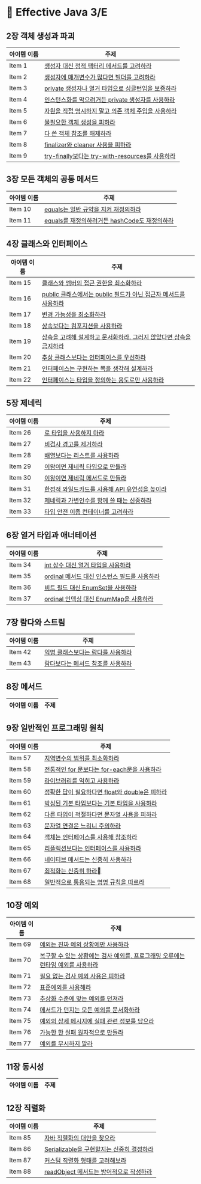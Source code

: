 # 📒 Effective Java 3/E

## 2장 객체 생성과 파괴

| 아이템 이름 | 주제 |
|--------|--------|
| Item 1 | [생성자 대신 정적 팩터리 메서드를 고려하라](https://github.com/NoSubject-Study/effective-java-study/blob/main/2%EC%9E%A5%20%EA%B0%9D%EC%B2%B4%20%EC%83%9D%EC%84%B1%EA%B3%BC%20%ED%8C%8C%EA%B4%B4%20(Object%20creation%20and%20destruction)/%5Bitem1%5D%EC%83%9D%EC%84%B1%EC%9E%90%20%EB%8C%80%EC%8B%A0%20%EC%A0%95%EC%A0%81%20%ED%8C%A9%ED%84%B0%EB%A6%AC%20%EB%A9%94%EC%84%9C%EB%93%9C%EB%A5%BC%20%EA%B3%A0%EB%A0%A4%ED%95%98%EB%9D%BC.md) |
| Item 2 | [생성자에 매개변수가 많다면 빌더를 고려하라](https://github.com/NoSubject-Study/effective-java-study/blob/main/2%EC%9E%A5%20%EA%B0%9D%EC%B2%B4%20%EC%83%9D%EC%84%B1%EA%B3%BC%20%ED%8C%8C%EA%B4%B4%20(Object%20creation%20and%20destruction)/%5Bitem2%5D%EC%83%9D%EC%84%B1%EC%9E%90%EC%97%90%20%EB%A7%A4%EA%B0%9C%EB%B3%80%EC%88%98%EA%B0%80%20%EB%A7%8E%EB%8B%A4%EB%A9%B4%20%EB%B9%8C%EB%8D%94%EB%A5%BC%20%EA%B3%A0%EB%A0%A4%ED%95%98%EB%9D%BC.md) |
| Item 3 | [private 생성자나 열거 타입으로 싱글턴임을 보증하라](https://github.com/NoSubject-Study/effective-java-study/blob/main/2%EC%9E%A5%20%EA%B0%9D%EC%B2%B4%20%EC%83%9D%EC%84%B1%EA%B3%BC%20%ED%8C%8C%EA%B4%B4%20(Object%20creation%20and%20destruction)/%5Bitem3%5Dprivate%20%EC%83%9D%EC%84%B1%EC%9E%90%EB%82%98%20%EC%97%B4%EA%B1%B0%20%ED%83%80%EC%9E%85%EC%9C%BC%EB%A1%9C%20%EC%8B%B1%EA%B8%80%ED%84%B4%EC%9E%84%EC%9D%84%20%EB%B3%B4%EC%A6%9D%ED%95%98%EB%9D%BC.md) |
| Item 4 | [인스턴스화를 막으려거든 private 생성자를 사용하라](https://github.com/NoSubject-Study/effective-java-study/blob/main/2%EC%9E%A5%20%EA%B0%9D%EC%B2%B4%20%EC%83%9D%EC%84%B1%EA%B3%BC%20%ED%8C%8C%EA%B4%B4%20(Object%20creation%20and%20destruction)/%5Bitem4%5D%EC%9D%B8%EC%8A%A4%ED%84%B4%EC%8A%A4%ED%99%94%EB%A5%BC%20%EB%A7%89%EC%9C%BC%EB%A0%A4%EA%B1%B0%EB%93%A0%20private%20%EC%83%9D%EC%84%B1%EC%9E%90%EB%A5%BC%20%EC%82%AC%EC%9A%A9%ED%95%98%EB%9D%BC.md) |
| Item 5 | [자원을 직접 명시하지 말고 의존 객체 주입을 사용하라](https://github.com/NoSubject-Study/effective-java-study/blob/main/2%EC%9E%A5%20%EA%B0%9D%EC%B2%B4%20%EC%83%9D%EC%84%B1%EA%B3%BC%20%ED%8C%8C%EA%B4%B4%20(Object%20creation%20and%20destruction)/%5Bitem5%5D%EC%9E%90%EC%9B%90%EC%9D%84%20%EC%A7%81%EC%A0%91%20%EB%AA%85%EC%8B%9C%ED%95%98%EC%A7%80%20%EB%A7%90%EA%B3%A0%20%EC%9D%98%EC%A1%B4%20%EA%B0%9D%EC%B2%B4%20%EC%A3%BC%EC%9E%85%EC%9D%84%20%EC%82%AC%EC%9A%A9%ED%95%98%EB%9D%BC.md) |
| Item 6 | [불필요한 객체 생성을 피하라](https://github.com/NoSubject-Study/effective-java-study/blob/main/2%EC%9E%A5%20%EA%B0%9D%EC%B2%B4%20%EC%83%9D%EC%84%B1%EA%B3%BC%20%ED%8C%8C%EA%B4%B4%20(Object%20creation%20and%20destruction)/%5Bitem6%5D%EB%B6%88%ED%95%84%EC%9A%94%ED%95%9C%20%EA%B0%9D%EC%B2%B4%20%EC%83%9D%EC%84%B1%EC%9D%84%20%ED%94%BC%ED%95%98%EB%9D%BC.md) |
| Item 7 | [다 쓴 객체 참조를 해제하라](https://github.com/NoSubject-Study/effective-java-study/blob/main/2%EC%9E%A5%20%EA%B0%9D%EC%B2%B4%20%EC%83%9D%EC%84%B1%EA%B3%BC%20%ED%8C%8C%EA%B4%B4%20(Object%20creation%20and%20destruction)/%5Bitem7%5D%EB%8B%A4%20%EC%93%B4%20%EA%B0%9D%EC%B2%B4%20%EC%B0%B8%EC%A1%B0%EB%A5%BC%20%ED%95%B4%EC%A0%9C%ED%95%98%EB%9D%BC.md) |
| Item 8 | [finalizer와 cleaner 사용을 피하라](https://github.com/NoSubject-Study/effective-java-study/blob/main/2%EC%9E%A5%20%EA%B0%9D%EC%B2%B4%20%EC%83%9D%EC%84%B1%EA%B3%BC%20%ED%8C%8C%EA%B4%B4%20(Object%20creation%20and%20destruction)/%5Bitem8%5Dfinalizer%EC%99%80%20cleaner%20%EC%82%AC%EC%9A%A9%EC%9D%84%20%ED%94%BC%ED%95%98%EB%9D%BC.md) |
| Item 9 | [try-finally보다는 try-with-resources를 사용하라](https://github.com/NoSubject-Study/effective-java-study/blob/main/2%EC%9E%A5%20%EA%B0%9D%EC%B2%B4%20%EC%83%9D%EC%84%B1%EA%B3%BC%20%ED%8C%8C%EA%B4%B4%20(Object%20creation%20and%20destruction)/%5Bitem9%5Dtry-finally%EB%B3%B4%EB%8B%A4%EB%8A%94%20try-with-resources%EB%A5%BC%20%EC%82%AC%EC%9A%A9%ED%95%98%EB%9D%BC.md) |

## 3장 모든 객체의 공통 메서드

| 아이템 이름 | 주제 |
|--------|--------|
| Item 10 | [equals는 일반 규약을 지켜 재정의하라](https://github.com/NoSubject-Study/effective-java-study/blob/main/3%EC%9E%A5%20%EB%AA%A8%EB%93%A0%20%EA%B0%9D%EC%B2%B4%EC%9D%98%20%EA%B3%B5%ED%86%B5%20%EB%A9%94%EC%84%9C%EB%93%9C(Methods%20Common%20to%20All%20Objects.)/%5Bitem10%5Dequals%EB%8A%94%20%EC%9D%BC%EB%B0%98%20%EA%B7%9C%EC%95%BD%EC%9D%84%20%EC%A7%80%EC%BC%9C%20%EC%9E%AC%EC%A0%95%EC%9D%98%ED%95%98%EB%9D%BC.md) |
| Item 11 | [equals를 재정의하려거든 hashCode도 재정의하라](https://github.com/NoSubject-Study/effective-java-study/blob/main/3%EC%9E%A5%20%EB%AA%A8%EB%93%A0%20%EA%B0%9D%EC%B2%B4%EC%9D%98%20%EA%B3%B5%ED%86%B5%20%EB%A9%94%EC%84%9C%EB%93%9C(Methods%20Common%20to%20All%20Objects.)/%5Bitem11%5Dequals%EB%A5%BC%20%EC%9E%AC%EC%A0%95%EC%9D%98%ED%95%98%EB%A0%A4%EA%B1%B0%EB%93%A0%20hashCode%EB%8F%84%20%EC%9E%AC%EC%A0%95%EC%9D%98%ED%95%98%EB%9D%BC.md) |

## 4장 클래스와 인터페이스

| 아이템 이름 | 주제 |
|--------|--------|
| Item 15 | [클래스와 멤버의 접근 권한을 최소화하라](https://github.com/NoSubject-Study/effective-java-study/blob/main/4%EC%9E%A5%20%ED%81%B4%EB%9E%98%EC%8A%A4%EC%99%80%20%EC%9D%B8%ED%84%B0%ED%8E%98%EC%9D%B4%EC%8A%A4(Classes%20and%20Interfaces)/%5Bitem15%5D%ED%81%B4%EB%9E%98%EC%8A%A4%EC%99%80%20%EB%A9%A4%EB%B2%84%EC%9D%98%20%EC%A0%91%EA%B7%BC%20%EA%B6%8C%ED%95%9C%EC%9D%84%20%EC%B5%9C%EC%86%8C%ED%99%94%ED%95%98%EB%9D%BC.md) |
| Item 16 | [public 클래스에서는 public 필드가 아닌 접근자 메서드를 사용하라](https://github.com/NoSubject-Study/effective-java-study/blob/main/4%EC%9E%A5%20%ED%81%B4%EB%9E%98%EC%8A%A4%EC%99%80%20%EC%9D%B8%ED%84%B0%ED%8E%98%EC%9D%B4%EC%8A%A4(Classes%20and%20Interfaces)/%5Bitem16%5Dpublic%20%ED%81%B4%EB%9E%98%EC%8A%A4%EC%97%90%EC%84%9C%EB%8A%94%20public%20%ED%95%84%EB%93%9C%EA%B0%80%20%EC%95%84%EB%8B%8C%20%EC%A0%91%EA%B7%BC%EC%9E%90%20%EB%A9%94%EC%84%9C%EB%93%9C%EB%A5%BC%20%EC%82%AC%EC%9A%A9%ED%95%98%EB%9D%BC.md) |
| Item 17 | [변경 가능성을 최소화하라](https://github.com/NoSubject-Study/effective-java-study/blob/main/4%EC%9E%A5%20%ED%81%B4%EB%9E%98%EC%8A%A4%EC%99%80%20%EC%9D%B8%ED%84%B0%ED%8E%98%EC%9D%B4%EC%8A%A4(Classes%20and%20Interfaces)/%5Bitem17%5D%EB%B3%80%EA%B2%BD%20%EA%B0%80%EB%8A%A5%EC%84%B1%EC%9D%84%20%EC%B5%9C%EC%86%8C%ED%99%94%ED%95%98%EB%9D%BC.md) |
| Item 18 | [상속보다는 컴포지션을 사용하라](https://github.com/NoSubject-Study/effective-java-study/blob/main/4%EC%9E%A5%20%ED%81%B4%EB%9E%98%EC%8A%A4%EC%99%80%20%EC%9D%B8%ED%84%B0%ED%8E%98%EC%9D%B4%EC%8A%A4(Classes%20and%20Interfaces)/%5Bitem18%5D%EC%83%81%EC%86%8D%EB%B3%B4%EB%8B%A4%EB%8A%94%20%EC%BB%B4%ED%8F%AC%EC%A7%80%EC%85%98%EC%9D%84%20%EC%82%AC%EC%9A%A9%ED%95%98%EB%9D%BC.md) |
| Item 19 | [상속을 고려해 설계하고 문서화하라. 그러지 않았다면 상속을 금지하라](https://github.com/NoSubject-Study/effective-java-study/blob/main/4%EC%9E%A5%20%ED%81%B4%EB%9E%98%EC%8A%A4%EC%99%80%20%EC%9D%B8%ED%84%B0%ED%8E%98%EC%9D%B4%EC%8A%A4(Classes%20and%20Interfaces)/%5Bitem19%5D%EC%83%81%EC%86%8D%EC%9D%84%20%EA%B3%A0%EB%A0%A4%ED%95%B4%20%EC%84%A4%EA%B3%84%ED%95%98%EA%B3%A0%20%EB%AC%B8%EC%84%9C%ED%99%94%ED%95%98%EB%9D%BC.%20%EA%B7%B8%EB%9F%AC%EC%A7%80%20%EC%95%8A%EC%95%98%EB%8B%A4%EB%A9%B4%20%EC%83%81%EC%86%8D%EC%9D%84%20%EA%B8%88%EC%A7%80%ED%95%98%EB%9D%BC.md) |
| Item 20 | [추상 클래스보다는 인터페이스를 우선하라](https://github.com/NoSubject-Study/effective-java-study/blob/main/4%EC%9E%A5%20%ED%81%B4%EB%9E%98%EC%8A%A4%EC%99%80%20%EC%9D%B8%ED%84%B0%ED%8E%98%EC%9D%B4%EC%8A%A4(Classes%20and%20Interfaces)/%5Bitem20%5D%EC%B6%94%EC%83%81%20%ED%81%B4%EB%9E%98%EC%8A%A4%EB%B3%B4%EB%8B%A4%EB%8A%94%20%EC%9D%B8%ED%84%B0%ED%8E%98%EC%9D%B4%EC%8A%A4%EB%A5%BC%20%EC%9A%B0%EC%84%A0%ED%95%98%EB%9D%BC.md) |
| Item 21 | [인터페이스는 구현하는 쪽을 생각해 설계하라](https://github.com/NoSubject-Study/effective-java-study/blob/main/4%EC%9E%A5%20%ED%81%B4%EB%9E%98%EC%8A%A4%EC%99%80%20%EC%9D%B8%ED%84%B0%ED%8E%98%EC%9D%B4%EC%8A%A4(Classes%20and%20Interfaces)/%5Bitem21%5D%EC%9D%B8%ED%84%B0%ED%8E%98%EC%9D%B4%EC%8A%A4%EB%8A%94%20%EA%B5%AC%ED%98%84%ED%95%98%EB%8A%94%20%EC%AA%BD%EC%9D%84%20%EC%83%9D%EA%B0%81%ED%95%B4%20%EC%84%A4%EA%B3%84%ED%95%98%EB%9D%BC.md) |
| Item 22 | [인터페이스는 타입을 정의하는 용도로만 사용하라](https://github.com/NoSubject-Study/effective-java-study/blob/main/4%EC%9E%A5%20%ED%81%B4%EB%9E%98%EC%8A%A4%EC%99%80%20%EC%9D%B8%ED%84%B0%ED%8E%98%EC%9D%B4%EC%8A%A4(Classes%20and%20Interfaces)/%5Bitem22%5D%EC%9D%B8%ED%84%B0%ED%8E%98%EC%9D%B4%EC%8A%A4%EB%8A%94%20%ED%83%80%EC%9E%85%EC%9D%84%20%EC%A0%95%EC%9D%98%ED%95%98%EB%8A%94%20%EC%9A%A9%EB%8F%84%EB%A1%9C%EB%A7%8C%20%EC%82%AC%EC%9A%A9%ED%95%98%EB%9D%BC.md) |


## 5장 제네릭

| 아이템 이름 | 주제 |
|--------|--------|
| Item 26 | [로 타입을 사용하지 마라](https://github.com/NoSubject-Study/effective-java-study/blob/main/5%EC%9E%A5%20%EC%A0%9C%EB%84%A4%EB%A6%AD(Generic)/%5Bitem26%5D%EB%A1%9C%20%ED%83%80%EC%9E%85%EC%9D%84%20%EC%82%AC%EC%9A%A9%ED%95%98%EC%A7%80%20%EB%A7%88%EB%9D%BC.md) |
| Item 27 | [비검사 경고를 제거하라](https://github.com/NoSubject-Study/effective-java-study/blob/main/5%EC%9E%A5%20%EC%A0%9C%EB%84%A4%EB%A6%AD(Generic)/%5Bitem27%5D%EB%B9%84%EA%B2%80%EC%82%AC%20%EA%B2%BD%EA%B3%A0%EB%A5%BC%20%EC%A0%9C%EA%B1%B0%ED%95%98%EB%9D%BC.md) |
| Item 28 | [배열보다는 리스트를 사용하라](https://github.com/NoSubject-Study/effective-java-study/blob/main/5%EC%9E%A5%20%EC%A0%9C%EB%84%A4%EB%A6%AD(Generic)/%5Bitem28%5D%EB%B0%B0%EC%97%B4%EB%B3%B4%EB%8B%A4%EB%8A%94%20%EB%A6%AC%EC%8A%A4%ED%8A%B8%EB%A5%BC%20%EC%82%AC%EC%9A%A9%ED%95%98%EB%9D%BC.md) |
| Item 29 | [이왕이면 제네릭 타입으로 만들라](https://github.com/NoSubject-Study/effective-java-study/blob/main/5%EC%9E%A5%20%EC%A0%9C%EB%84%A4%EB%A6%AD(Generic)/%5Bitem29%5D%EC%9D%B4%EC%99%95%EC%9D%B4%EB%A9%B4%20%EC%A0%9C%EB%84%A4%EB%A6%AD%20%ED%83%80%EC%9E%85%EC%9C%BC%EB%A1%9C%20%EB%A7%8C%EB%93%A4%EB%9D%BC.md) |
| Item 30 | [이왕이면 제네릭 메서드로 만들라](https://github.com/NoSubject-Study/effective-java-study/blob/main/5%EC%9E%A5%20%EC%A0%9C%EB%84%A4%EB%A6%AD(Generic)/%5Bitem30%5D%EC%9D%B4%EC%99%95%EC%9D%B4%EB%A9%B4%20%EC%A0%9C%EB%84%A4%EB%A6%AD%20%EB%A9%94%EC%84%9C%EB%93%9C%EB%A1%9C%20%EB%A7%8C%EB%93%A4%EB%9D%BC.md) |
| Item 31 | [한정적 와일드카드를 사용해 API 유연성을 높이라](https://github.com/NoSubject-Study/effective-java-study/blob/main/5%EC%9E%A5%20%EC%A0%9C%EB%84%A4%EB%A6%AD(Generic)/%5Bitem31%5D%ED%95%9C%EC%A0%95%EC%A0%81%20%EC%99%80%EC%9D%BC%EB%93%9C%EC%B9%B4%EB%93%9C%EB%A5%BC%20%EC%82%AC%EC%9A%A9%ED%95%B4%20API%20%EC%9C%A0%EC%97%B0%EC%84%B1%EC%9D%84%20%EB%86%92%EC%9D%B4%EB%9D%BC.md) |
| Item 32 | [제네릭과 가변인수를 함께 쓸 때는 신중하라](https://github.com/NoSubject-Study/effective-java-study/blob/main/5%EC%9E%A5%20%EC%A0%9C%EB%84%A4%EB%A6%AD(Generic)/%5Bitem32%5D%EC%A0%9C%EB%84%A4%EB%A6%AD%EA%B3%BC%20%EA%B0%80%EB%B3%80%EC%9D%B8%EC%88%98%EB%A5%BC%20%ED%95%A8%EA%BB%98%20%EC%93%B8%20%EB%95%8C%EB%8A%94%20%EC%8B%A0%EC%A4%91%ED%95%98%EB%9D%BC.md) |
| Item 33 | [타입 안전 이종 컨테이너를 고려하라](https://github.com/NoSubject-Study/effective-java-study/blob/main/5%EC%9E%A5%20%EC%A0%9C%EB%84%A4%EB%A6%AD(Generic)/%5Bitem33%5D%ED%83%80%EC%9E%85%20%EC%95%88%EC%A0%84%20%EC%9D%B4%EC%A2%85%20%EC%BB%A8%ED%85%8C%EC%9D%B4%EB%84%88%EB%A5%BC%20%EA%B3%A0%EB%A0%A4%ED%95%98%EB%9D%BC.md) |

## 6장 열거 타입과 애너테이션

| 아이템 이름 | 주제 |
|--------|--------|
| Item 34 | [int 상수 대신 열거 타입을 사용하라](https://github.com/NoSubject-Study/effective-java-study/blob/main/6%EC%9E%A5%20%EC%97%B4%EA%B1%B0%20%ED%83%80%EC%9E%85%EA%B3%BC%20%EC%95%A0%EB%84%88%ED%85%8C%EC%9D%B4%EC%85%98%20(Enum%20type%20and%20annotation)/%5Bitem34%5Dint%20%EC%83%81%EC%88%98%20%EB%8C%80%EC%8B%A0%20%EC%97%B4%EA%B1%B0%20%ED%83%80%EC%9E%85%EC%9D%84%20%EC%82%AC%EC%9A%A9%ED%95%98%EB%9D%BC.md) |
| Item 35 | [ordinal 메서드 대신 인스턴스 필드를 사용하라](https://github.com/NoSubject-Study/effective-java-study/blob/main/6%EC%9E%A5%20%EC%97%B4%EA%B1%B0%20%ED%83%80%EC%9E%85%EA%B3%BC%20%EC%95%A0%EB%84%88%ED%85%8C%EC%9D%B4%EC%85%98%20(Enum%20type%20and%20annotation)/%5Bitem35%5Dordinal%20%EB%A9%94%EC%84%9C%EB%93%9C%20%EB%8C%80%EC%8B%A0%20%EC%9D%B8%EC%8A%A4%ED%84%B4%EC%8A%A4%20%ED%95%84%EB%93%9C%EB%A5%BC%20%EC%82%AC%EC%9A%A9%ED%95%98%EB%9D%BC.md) |
| Item 36 | [비트 필드 대신 EnumSet을 사용하라](https://github.com/NoSubject-Study/effective-java-study/blob/main/6%EC%9E%A5%20%EC%97%B4%EA%B1%B0%20%ED%83%80%EC%9E%85%EA%B3%BC%20%EC%95%A0%EB%84%88%ED%85%8C%EC%9D%B4%EC%85%98%20(Enum%20type%20and%20annotation)/%5Bitem36%5D%EB%B9%84%ED%8A%B8%20%ED%95%84%EB%93%9C%20%EB%8C%80%EC%8B%A0%20EnumSet%EC%9D%84%20%EC%82%AC%EC%9A%A9%ED%95%98%EB%9D%BC.md) |
| Item 37 | [ordinal 인덱싱 대신 EnumMap을 사용하라](https://github.com/NoSubject-Study/effective-java-study/blob/main/6%EC%9E%A5%20%EC%97%B4%EA%B1%B0%20%ED%83%80%EC%9E%85%EA%B3%BC%20%EC%95%A0%EB%84%88%ED%85%8C%EC%9D%B4%EC%85%98%20(Enum%20type%20and%20annotation)/%5Bitem37%5Dordinal%20%EC%9D%B8%EB%8D%B1%EC%8B%B1%20%EB%8C%80%EC%8B%A0%20EnumMap%EC%9D%84%20%EC%82%AC%EC%9A%A9%ED%95%98%EB%9D%BC.md) |

## 7장 람다와 스트림

| 아이템 이름 | 주제 |
|--------|--------|
| Item 42 | [익명 클래스보다는 람다를 사용하라](https://github.com/NoSubject-Study/effective-java-study/blob/main/7%EC%9E%A5%20%EB%9E%8C%EB%8B%A4%EC%99%80%20%EC%8A%A4%ED%8A%B8%EB%A6%BC%20(Lambdas%20and%20Streams)%20/item%2042.%20%EC%9D%B5%EB%AA%85%20%ED%81%B4%EB%9E%98%EC%8A%A4%EB%B3%B4%EB%8B%A4%EB%8A%94%20%EB%9E%8C%EB%8B%A4%EB%A5%BC%20%EC%82%AC%EC%9A%A9%ED%95%98%EB%9D%BC.md) |
| Item 43 | [람다보다는 메서드 참조를 사용하라](https://github.com/NoSubject-Study/effective-java-study/blob/main/7%EC%9E%A5%20%EB%9E%8C%EB%8B%A4%EC%99%80%20%EC%8A%A4%ED%8A%B8%EB%A6%BC%20(Lambdas%20and%20Streams)%20/item%2043.%20%EB%9E%8C%EB%8B%A4%EB%B3%B4%EB%8B%A4%EB%8A%94%20%EB%A9%94%EC%86%8C%EB%93%9C%20%EC%B0%B8%EC%A1%B0%EB%A5%BC%20%EC%82%AC%EC%9A%A9%ED%95%98%EB%9D%BC.md)|

## 8장 메서드

| 아이템 이름 | 주제 |
|--------|--------|

## 9장 일반적인 프로그래밍 원칙

| 아이템 이름 | 주제 |
|--------|--------|
| Item 57 | [지역변수의 범위를 최소화하라](https://github.com/NoSubject-Study/effective-java-study/blob/main/9%EC%9E%A5%20%EC%9D%BC%EB%B0%98%EC%A0%81%EC%9D%B8%20%ED%94%84%EB%A1%9C%EA%B7%B8%EB%9E%98%EB%B0%8D%20%EC%9B%90%EC%B9%99%20(General%20Programming%20Principle)/%5Bitem57%5D%EC%A7%80%EC%97%AD%EB%B3%80%EC%88%98%EC%9D%98%20%EB%B2%94%EC%9C%84%EB%A5%BC%20%EC%B5%9C%EC%86%8C%ED%99%94%ED%95%98%EB%9D%BC.md) |
| Item 58 | [전통적인 for 문보다는 for-each문을 사용하라](https://github.com/NoSubject-Study/effective-java-study/blob/main/9%EC%9E%A5%20%EC%9D%BC%EB%B0%98%EC%A0%81%EC%9D%B8%20%ED%94%84%EB%A1%9C%EA%B7%B8%EB%9E%98%EB%B0%8D%20%EC%9B%90%EC%B9%99%20(General%20Programming%20Principle)/%5Bitem58%5D%EC%A0%84%ED%86%B5%EC%A0%81%EC%9D%B8%20for%20%EB%AC%B8%EB%B3%B4%EB%8B%A4%EB%8A%94%20for-each%EB%AC%B8%EC%9D%84%20%EC%82%AC%EC%9A%A9%ED%95%98%EB%9D%BC.md) |
| Item 59 | [라이브러리를 익히고 사용하라](https://github.com/NoSubject-Study/effective-java-study/blob/main/9%EC%9E%A5%20%EC%9D%BC%EB%B0%98%EC%A0%81%EC%9D%B8%20%ED%94%84%EB%A1%9C%EA%B7%B8%EB%9E%98%EB%B0%8D%20%EC%9B%90%EC%B9%99%20(General%20Programming%20Principle)/%5Bitem59%5D%EB%9D%BC%EC%9D%B4%EB%B8%8C%EB%9F%AC%EB%A6%AC%EB%A5%BC%20%EC%9D%B5%ED%9E%88%EA%B3%A0%20%EC%82%AC%EC%9A%A9%ED%95%98%EB%9D%BC.md) |
| Item 60 | [정확한 답이 필요하다면 float와 double은 피하라](https://github.com/NoSubject-Study/effective-java-study/blob/main/9%EC%9E%A5%20%EC%9D%BC%EB%B0%98%EC%A0%81%EC%9D%B8%20%ED%94%84%EB%A1%9C%EA%B7%B8%EB%9E%98%EB%B0%8D%20%EC%9B%90%EC%B9%99%20(General%20Programming%20Principle)/%5Bitem60%5D%EC%A0%95%ED%99%95%ED%95%9C%20%EB%8B%B5%EC%9D%B4%20%ED%95%84%EC%9A%94%ED%95%98%EB%8B%A4%EB%A9%B4%20float%EC%99%80%20double%EC%9D%80%20%ED%94%BC%ED%95%98%EB%9D%BC.md) |
| Item 61 | [박싱된 기본 타입보다는 기본 타입을 사용하라](https://github.com/NoSubject-Study/effective-java-study/blob/main/9%EC%9E%A5%20%EC%9D%BC%EB%B0%98%EC%A0%81%EC%9D%B8%20%ED%94%84%EB%A1%9C%EA%B7%B8%EB%9E%98%EB%B0%8D%20%EC%9B%90%EC%B9%99%20(General%20Programming%20Principle)/%5Bitem61%5D%EB%B0%95%EC%8B%B1%EB%90%9C%20%EA%B8%B0%EB%B3%B8%20%ED%83%80%EC%9E%85%EB%B3%B4%EB%8B%A4%EB%8A%94%20%EA%B8%B0%EB%B3%B8%20%ED%83%80%EC%9E%85%EC%9D%84%20%EC%82%AC%EC%9A%A9%ED%95%98%EB%9D%BC.md) |
| Item 62 | [다른 타입이 적절하다면 문자열 사용을 피하라](https://github.com/NoSubject-Study/effective-java-study/blob/main/9%EC%9E%A5%20%EC%9D%BC%EB%B0%98%EC%A0%81%EC%9D%B8%20%ED%94%84%EB%A1%9C%EA%B7%B8%EB%9E%98%EB%B0%8D%20%EC%9B%90%EC%B9%99%20(General%20Programming%20Principle)/%5Bitem62%5D%EB%8B%A4%EB%A5%B8%20%ED%83%80%EC%9E%85%EC%9D%B4%20%EC%A0%81%EC%A0%88%ED%95%98%EB%8B%A4%EB%A9%B4%20%EB%AC%B8%EC%9E%90%EC%97%B4%20%EC%82%AC%EC%9A%A9%EC%9D%84%20%ED%94%BC%ED%95%98%EB%9D%BC.md) |
| Item 63 | [문자열 연결은 느리니 주의하라](https://github.com/NoSubject-Study/effective-java-study/blob/main/9%EC%9E%A5%20%EC%9D%BC%EB%B0%98%EC%A0%81%EC%9D%B8%20%ED%94%84%EB%A1%9C%EA%B7%B8%EB%9E%98%EB%B0%8D%20%EC%9B%90%EC%B9%99%20(General%20Programming%20Principle)/%5Bitem63%5D%EB%AC%B8%EC%9E%90%EC%97%B4%20%EC%97%B0%EA%B2%B0%EC%9D%80%20%EB%8A%90%EB%A6%AC%EB%8B%88%20%EC%A3%BC%EC%9D%98%ED%95%98%EB%9D%BC.md) |
| Item 64 | [객체는 인터페이스를 사용해 참조하라](https://github.com/NoSubject-Study/effective-java-study/blob/main/9%EC%9E%A5%20%EC%9D%BC%EB%B0%98%EC%A0%81%EC%9D%B8%20%ED%94%84%EB%A1%9C%EA%B7%B8%EB%9E%98%EB%B0%8D%20%EC%9B%90%EC%B9%99%20(General%20Programming%20Principle)/%5Bitem64%5D%EA%B0%9D%EC%B2%B4%EB%8A%94%20%EC%9D%B8%ED%84%B0%ED%8E%98%EC%9D%B4%EC%8A%A4%EB%A5%BC%20%EC%82%AC%EC%9A%A9%ED%95%B4%20%EC%B0%B8%EC%A1%B0%ED%95%98%EB%9D%BC.md) |
| Item 65 | [리플렉션보다는 인터페이스를 사용하라](https://github.com/NoSubject-Study/effective-java-study/blob/main/9%EC%9E%A5%20%EC%9D%BC%EB%B0%98%EC%A0%81%EC%9D%B8%20%ED%94%84%EB%A1%9C%EA%B7%B8%EB%9E%98%EB%B0%8D%20%EC%9B%90%EC%B9%99%20(General%20Programming%20Principle)/%5Bitem65%5D%EB%A6%AC%ED%94%8C%EB%A0%89%EC%85%98%EB%B3%B4%EB%8B%A4%EB%8A%94%20%EC%9D%B8%ED%84%B0%ED%8E%98%EC%9D%B4%EC%8A%A4%EB%A5%BC%20%EC%82%AC%EC%9A%A9%ED%95%98%EB%9D%BC.md) |
| Item 66 | [네이티브 메서드는 신중히 사용하라](https://github.com/NoSubject-Study/effective-java-study/blob/main/9%EC%9E%A5%20%EC%9D%BC%EB%B0%98%EC%A0%81%EC%9D%B8%20%ED%94%84%EB%A1%9C%EA%B7%B8%EB%9E%98%EB%B0%8D%20%EC%9B%90%EC%B9%99%20(General%20Programming%20Principle)/%5Bitem66%5D%EB%84%A4%EC%9D%B4%ED%8B%B0%EB%B8%8C%20%EB%A9%94%EC%84%9C%EB%93%9C%EB%8A%94%20%EC%8B%A0%EC%A4%91%ED%9E%88%20%EC%82%AC%EC%9A%A9%ED%95%98%EB%9D%BC.md) |
| Item 67 | [최적화는 신중히 하라](https://github.com/NoSubject-Study/effective-java-study/blob/main/9%EC%9E%A5%20%EC%9D%BC%EB%B0%98%EC%A0%81%EC%9D%B8%20%ED%94%84%EB%A1%9C%EA%B7%B8%EB%9E%98%EB%B0%8D%20%EC%9B%90%EC%B9%99%20(General%20Programming%20Principle)/%5Bitem67%5D%EC%B5%9C%EC%A0%81%ED%99%94%EB%8A%94%20%EC%8B%A0%EC%A4%91%ED%9E%88%20%ED%95%98%EB%9D%BC%1D.md) |
| Item 68 | [일반적으로 통용되는 명명 규칙을 따르라](https://github.com/NoSubject-Study/effective-java-study/blob/main/9%EC%9E%A5%20%EC%9D%BC%EB%B0%98%EC%A0%81%EC%9D%B8%20%ED%94%84%EB%A1%9C%EA%B7%B8%EB%9E%98%EB%B0%8D%20%EC%9B%90%EC%B9%99%20(General%20Programming%20Principle)/%5Bitem68%5D%EC%9D%BC%EB%B0%98%EC%A0%81%EC%9C%BC%EB%A1%9C%20%ED%86%B5%EC%9A%A9%EB%90%98%EB%8A%94%20%EB%AA%85%EB%AA%85%20%EA%B7%9C%EC%B9%99%EC%9D%84%20%EB%94%B0%EB%A5%B4%EB%9D%BC.md) |

## 10장 예외

| 아이템 이름 | 주제 |
|--------|--------|
| Item 69 | [예외는 진짜 예외 상황에만 사용하라](https://github.com/NoSubject-Study/effective-java-study/blob/main/10%EC%9E%A5%20%EC%98%88%EC%99%B8(Exceptions)/item%2069.%20%EC%98%88%EC%99%B8%EB%8A%94%20%EC%A7%84%EC%A7%9C%20%EC%98%88%EC%99%B8%20%EC%83%81%ED%99%A9%EC%97%90%EB%A7%8C%20%EC%82%AC%EC%9A%A9%ED%95%98%EB%9D%BC.md) |
| Item 70 | [복구할 수 있는 상황에는 검사 예외를, 프로그래밍 오류에는 런타임 예외를 사용하라](https://github.com/NoSubject-Study/effective-java-study/blob/main/10%EC%9E%A5%20%EC%98%88%EC%99%B8(Exceptions)/item%2070.%20%EB%B3%B5%EA%B5%AC%ED%95%A0%20%EC%88%98%20%EC%9E%88%EB%8A%94%20%EC%83%81%ED%99%A9%EC%97%90%EB%8A%94%20%EA%B2%80%EC%82%AC%20%EC%98%88%EC%99%B8%EB%A5%BC%2C%20%ED%94%84%EB%A1%9C%EA%B7%B8%EB%9E%98%EB%B0%8D%20%EC%98%A4%EB%A5%98%EC%97%90%EB%8A%94%20%EB%9F%B0%ED%83%80%EC%9E%84%20%EC%98%88%EC%99%B8%EB%A5%BC%20%EC%82%AC%EC%9A%A9%ED%95%98%EB%9D%BC.md) |
| Item 71 | [필요 없는 검사 예외 사용은 피하라](https://github.com/NoSubject-Study/effective-java-study/blob/main/10%EC%9E%A5%20%EC%98%88%EC%99%B8(Exceptions)/item%2071.%20%ED%95%84%EC%9A%94%20%EC%97%86%EB%8A%94%20%EA%B2%80%EC%82%AC%20%EC%98%88%EC%99%B8%20%EC%82%AC%EC%9A%A9%EC%9D%80%20%ED%94%BC%ED%95%98%EB%9D%BC.md) |
| Item 72 | [표준예외를 사용해라](https://github.com/NoSubject-Study/effective-java-study/blob/main/10%EC%9E%A5%20%EC%98%88%EC%99%B8(Exceptions)/item%2072.%20%ED%91%9C%EC%A4%80%EC%98%88%EC%99%B8%EB%A5%BC%20%EC%82%AC%EC%9A%A9%ED%95%B4%EB%9D%BC.md) |
| Item 73 | [추상화 수준에 맞는 예외를 던져라](https://github.com/NoSubject-Study/effective-java-study/blob/main/10%EC%9E%A5%20%EC%98%88%EC%99%B8(Exceptions)/item%2073.%20%EC%B6%94%EC%83%81%ED%99%94%20%EC%88%98%EC%A4%80%EC%97%90%20%EB%A7%9E%EB%8A%94%20%EC%98%88%EC%99%B8%EB%A5%BC%20%EB%8D%98%EC%A0%B8%EB%9D%BC.md) |
| Item 74 | [메서드가 던지는 모든 예외를 문서화하라](https://github.com/NoSubject-Study/effective-java-study/blob/main/10%EC%9E%A5%20%EC%98%88%EC%99%B8(Exceptions)/item%2074.%20%EB%A9%94%EC%84%9C%EB%93%9C%EA%B0%80%20%EB%8D%98%EC%A7%80%EB%8A%94%20%EB%AA%A8%EB%93%A0%20%EC%98%88%EC%99%B8%EB%A5%BC%20%EB%AC%B8%EC%84%9C%ED%99%94%ED%95%98%EB%9D%BC.md) |
| Item 75 | [예외의 상세 메시지에 실패 관련 정보를 담으라](https://github.com/NoSubject-Study/effective-java-study/blob/main/10%EC%9E%A5%20%EC%98%88%EC%99%B8(Exceptions)/item%2075.%20%EC%98%88%EC%99%B8%EC%9D%98%20%EC%83%81%EC%84%B8%20%EB%A9%94%EC%8B%9C%EC%A7%80%EC%97%90%20%EC%8B%A4%ED%8C%A8%20%EA%B4%80%EB%A0%A8%20%EC%A0%95%EB%B3%B4%EB%A5%BC%20%EB%8B%B4%EC%9C%BC%EB%9D%BC.md) |
| Item 76 | [가능한 한 실패 원자적으로 만들라](https://github.com/NoSubject-Study/effective-java-study/blob/main/10%EC%9E%A5%20%EC%98%88%EC%99%B8(Exceptions)/item%2076.%20%EA%B0%80%EB%8A%A5%ED%95%9C%20%ED%95%9C%20%EC%8B%A4%ED%8C%A8%20%EC%9B%90%EC%9E%90%EC%A0%81%EC%9C%BC%EB%A1%9C%20%EB%A7%8C%EB%93%A4%EB%9D%BC.md) |
| Item 77 | [예외를 무시하지 말라](https://github.com/NoSubject-Study/effective-java-study/blob/main/10%EC%9E%A5%20%EC%98%88%EC%99%B8(Exceptions)/item%2077.%20%EC%98%88%EC%99%B8%EB%A5%BC%20%EB%AC%B4%EC%8B%9C%ED%95%98%EC%A7%80%20%EB%A7%90%EB%9D%BC.md) |

## 11장 동시성

| 아이템 이름 | 주제 |
|--------|--------|

## 12장 직렬화

| 아이템 이름 | 주제 |
|--------|--------|
| Item 85 | [자바 직렬화의 대안을 찾으라](https://github.com/NoSubject-Study/effective-java-study/blob/main/12%EC%9E%A5%20%EC%A7%81%EB%A0%AC%ED%99%94(Serialize)/%5Bitem85%5D%EC%9E%90%EB%B0%94%20%EC%A7%81%EB%A0%AC%ED%99%94%EC%9D%98%20%EB%8C%80%EC%95%88%EC%9D%84%20%EC%B0%BE%EC%9C%BC%EB%9D%BC.md) |
| Item 86 | [Serializable을 구현할지는 신중히 결정하라](https://github.com/NoSubject-Study/effective-java-study/blob/main/12%EC%9E%A5%20%EC%A7%81%EB%A0%AC%ED%99%94(Serialize)/%5Bitem86%5DSerializable%EC%9D%84%20%EA%B5%AC%ED%98%84%ED%95%A0%EC%A7%80%EB%8A%94%20%EC%8B%A0%EC%A4%91%ED%9E%88%20%EA%B2%B0%EC%A0%95%ED%95%98%EB%9D%BC.md) |
| Item 87 | [커스텀 직렬화 형태를 고려해보라](https://github.com/NoSubject-Study/effective-java-study/blob/main/12%EC%9E%A5%20%EC%A7%81%EB%A0%AC%ED%99%94(Serialize)/%5Bitem87%5D%EC%BB%A4%EC%8A%A4%ED%85%80%20%EC%A7%81%EB%A0%AC%ED%99%94%20%ED%98%95%ED%83%9C%EB%A5%BC%20%EA%B3%A0%EB%A0%A4%ED%95%B4%EB%B3%B4%EB%9D%BC.md) |
| Item 88 | [readObject 메서드는 방어적으로 작성하라](https://github.com/NoSubject-Study/effective-java-study/blob/main/12%EC%9E%A5%20%EC%A7%81%EB%A0%AC%ED%99%94(Serialize)/%5Bitem88%5DreadObject%20%EB%A9%94%EC%84%9C%EB%93%9C%EB%8A%94%20%EB%B0%A9%EC%96%B4%EC%A0%81%EC%9C%BC%EB%A1%9C%20%EC%9E%91%EC%84%B1%ED%95%98%EB%9D%BC.md) |
